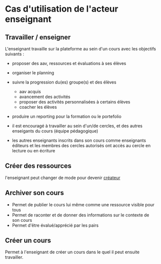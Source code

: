 
# Cas d'utilisation de l'acteur enseignant 


## Travailler / enseigner 
L'enseignant travaille sur la plateforme au sein d'un cours avec les objectifs suivants :
- proposer des aav, ressources et évaluations à ses élèves
- organiser le planning 
- suivre la progression du(es) groupe(s) et des élèves
  - aav acquis 
  - avancement des activités
  - proposer des activités personnalisées à certains élèves
  - coacher les élèves
- produire un reporting pour la formation ou le portefolio

- il est encouragé à travailler au sein d'un/de cercles, et des autres enseigants du cours (équipe pédagogique)
- les autres enseignants inscrits dans son cours comme enseignants éditeurs et les membres des cercles autorisés ont accès au cercle en lecture ou en écriture



## Créer des ressources 

l'enseignant peut changer de mode pour devenir [créateur](https://github.com/PremierLangage/plconception/blob/master/conception/acteurs/createur.md)

## Archiver son cours

- Permet de publier le cours lui même comme une ressource visible pour tous
- Permet de raconter et de donner des informations sur le contexte de son cours
- Permet d'être évalué/apprécié par les pairs 

## Créer un cours 

Permet à l'enseignant de créer un cours dans le quel il peut ensuite travailler.

